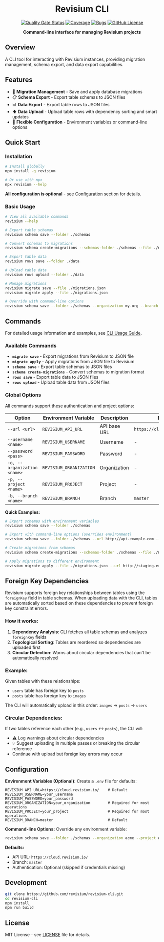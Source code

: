 <div align="center">

# Revisium CLI

[![Quality Gate Status](https://sonarcloud.io/api/project_badges/measure?project=revisium_revisium-cli&metric=alert_status)](https://sonarcloud.io/summary/new_code?id=revisium_revisium-cli)
[![Coverage](https://sonarcloud.io/api/project_badges/measure?project=revisium_revisium-cli&metric=coverage)](https://sonarcloud.io/summary/new_code?id=revisium_revisium-cli)
[![Bugs](https://sonarcloud.io/api/project_badges/measure?project=revisium_revisium-cli&metric=bugs)](https://sonarcloud.io/summary/new_code?id=revisium_revisium-cli)
[![GitHub License](https://img.shields.io/badge/License-MIT-green.svg)](https://github.com/revisium/supergraph-builder/blob/master/LICENSE)

**Command-line interface for managing Revisium projects**

</div>

## Overview

A CLI tool for interacting with Revisium instances, providing migration management, schema export, and data export capabilities.

## Features

- 🚀 **Migration Management** - Save and apply database migrations
- 📋 **Schema Export** - Export table schemas to JSON files
- 📊 **Data Export** - Export table rows to JSON files
- ⬆️ **Data Upload** - Upload table rows with dependency sorting and smart updates
- 🔧 **Flexible Configuration** - Environment variables or command-line options

## Quick Start

### Installation

```bash
# Install globally
npm install -g revisium

# Or use with npx
npx revisium --help
```

**All configuration is optional** - see [Configuration](#configuration) section for details.

### Basic Usage

```bash
# View all available commands
revisium --help

# Export table schemas
revisium schema save --folder ./schemas

# Convert schemas to migrations
revisium schema create-migrations --schemas-folder ./schemas --file ./migrations.json

# Export table data
revisium rows save --folder ./data

# Upload table data
revisium rows upload --folder ./data

# Manage migrations
revisium migrate save --file ./migrations.json
revisium migrate apply --file ./migrations.json

# Override with command-line options
revisium schema save --folder ./schemas --organization my-org --branch dev
```

## Commands

For detailed usage information and examples, see [CLI Usage Guide](CLI_USAGE.md).

### Available Commands

- **`migrate save`** - Export migrations from Revisium to JSON file
- **`migrate apply`** - Apply migrations from JSON file to Revisium
- **`schema save`** - Export table schemas to JSON files
- **`schema create-migrations`** - Convert schemas to migration format
- **`rows save`** - Export table data to JSON files
- **`rows upload`** - Upload table data from JSON files

### Global Options

All commands support these authentication and project options:

| Option                      | Environment Variable    | Description  | Default                      |
| --------------------------- | ----------------------- | ------------ | ---------------------------- |
| `--url <url>`               | `REVISIUM_API_URL`      | API base URL | `https://cloud.revisium.io/` |
| `--username <name>`         | `REVISIUM_USERNAME`     | Username     | -                            |
| `--password <pass>`         | `REVISIUM_PASSWORD`     | Password     | -                            |
| `-o, --organization <name>` | `REVISIUM_ORGANIZATION` | Organization | -                            |
| `-p, --project <name>`      | `REVISIUM_PROJECT`      | Project      | -                            |
| `-b, --branch <name>`       | `REVISIUM_BRANCH`       | Branch       | `master`                     |

**Quick Examples:**

```bash
# Export schemas with environment variables
revisium schema save --folder ./schemas

# Export with command-line options (overrides environment)
revisium schema save --folder ./schemas --url http://api.example.com --organization my-org

# Create migrations from schemas
revisium schema create-migrations --schemas-folder ./schemas --file ./migrations.json

# Apply migrations to different environment
revisium migrate apply --file ./migrations.json --url http://staging.example.com
```

## Foreign Key Dependencies

Revisium supports foreign key relationships between tables using the `foreignKey` field in table schemas. When uploading data with the CLI, tables are automatically sorted based on these dependencies to prevent foreign key constraint errors.

### How it works:

1. **Dependency Analysis**: CLI fetches all table schemas and analyzes `foreignKey` fields
2. **Topological Sorting**: Tables are reordered so dependencies are uploaded first
3. **Circular Detection**: Warns about circular dependencies that can't be automatically resolved

### Example:

Given tables with these relationships:

- `users` table has foreign key to `posts`
- `posts` table has foreign key to `images`

The CLI will automatically upload in this order: `images` → `posts` → `users`

### Circular Dependencies:

If two tables reference each other (e.g., `users` ↔ `posts`), the CLI will:

- ⚠️ Log warnings about circular dependencies
- 💡 Suggest uploading in multiple passes or breaking the circular reference
- Continue with upload but foreign key errors may occur

## Configuration

**Environment Variables (Optional):**
Create a `.env` file for defaults:

```env
REVISIUM_API_URL=https://cloud.revisium.io/    # Default
REVISIUM_USERNAME=your_username
REVISIUM_PASSWORD=your_password
REVISIUM_ORGANIZATION=your_organization        # Required for most operations
REVISIUM_PROJECT=your_project                  # Required for most operations
REVISIUM_BRANCH=master                         # Default
```

**Command-line Options:**
Override any environment variable:

```bash
revisium schema save --folder ./schemas --organization acme --project website
```

**Defaults:**

- API URL: `https://cloud.revisium.io/`
- Branch: `master`
- Authentication: Optional (skipped if credentials missing)

## Development

```bash
git clone https://github.com/revisium/revisium-cli.git
cd revisium-cli
npm install
npm run build
```

## License

MIT License - see [LICENSE](LICENSE) file for details.

